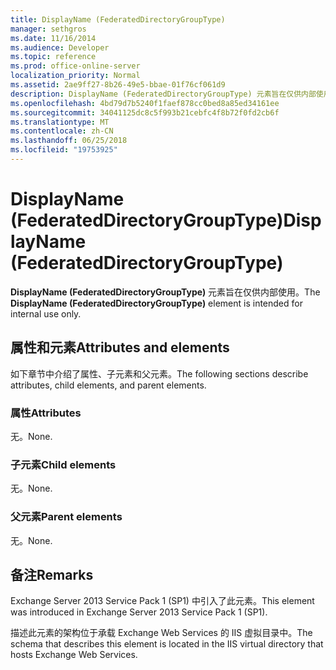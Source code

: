 ```yaml
---
title: DisplayName (FederatedDirectoryGroupType)
manager: sethgros
ms.date: 11/16/2014
ms.audience: Developer
ms.topic: reference
ms.prod: office-online-server
localization_priority: Normal
ms.assetid: 2ae9ff27-8b26-49e5-bbae-01f76cf061d9
description: DisplayName (FederatedDirectoryGroupType) 元素旨在仅供内部使用。
ms.openlocfilehash: 4bd79d7b5240f1faef878cc0bed8a85ed34161ee
ms.sourcegitcommit: 34041125dc8c5f993b21cebfc4f8b72f0fd2cb6f
ms.translationtype: MT
ms.contentlocale: zh-CN
ms.lasthandoff: 06/25/2018
ms.locfileid: "19753925"
---
```

# <a name="displayname-federateddirectorygrouptype"></a><span data-ttu-id="cbd52-103">DisplayName (FederatedDirectoryGroupType)</span><span class="sxs-lookup"><span data-stu-id="cbd52-103">DisplayName (FederatedDirectoryGroupType)</span></span>

<span data-ttu-id="cbd52-104">**DisplayName (FederatedDirectoryGroupType)** 元素旨在仅供内部使用。</span><span class="sxs-lookup"><span data-stu-id="cbd52-104">The **DisplayName (FederatedDirectoryGroupType)** element is intended for internal use only.</span></span> 

## <a name="attributes-and-elements"></a><span data-ttu-id="cbd52-105">属性和元素</span><span class="sxs-lookup"><span data-stu-id="cbd52-105">Attributes and elements</span></span>

<span data-ttu-id="cbd52-106">如下章节中介绍了属性、子元素和父元素。</span><span class="sxs-lookup"><span data-stu-id="cbd52-106">The following sections describe attributes, child elements, and parent elements.</span></span>
  
### <a name="attributes"></a><span data-ttu-id="cbd52-107">属性</span><span class="sxs-lookup"><span data-stu-id="cbd52-107">Attributes</span></span>

<span data-ttu-id="cbd52-108">无。</span><span class="sxs-lookup"><span data-stu-id="cbd52-108">None.</span></span>
  
### <a name="child-elements"></a><span data-ttu-id="cbd52-109">子元素</span><span class="sxs-lookup"><span data-stu-id="cbd52-109">Child elements</span></span>

<span data-ttu-id="cbd52-110">无。</span><span class="sxs-lookup"><span data-stu-id="cbd52-110">None.</span></span>
  
### <a name="parent-elements"></a><span data-ttu-id="cbd52-111">父元素</span><span class="sxs-lookup"><span data-stu-id="cbd52-111">Parent elements</span></span>

<span data-ttu-id="cbd52-112">无。</span><span class="sxs-lookup"><span data-stu-id="cbd52-112">None.</span></span>
  
## <a name="remarks"></a><span data-ttu-id="cbd52-113">备注</span><span class="sxs-lookup"><span data-stu-id="cbd52-113">Remarks</span></span>

<span data-ttu-id="cbd52-114">Exchange Server 2013 Service Pack 1 (SP1) 中引入了此元素。</span><span class="sxs-lookup"><span data-stu-id="cbd52-114">This element was introduced in Exchange Server 2013 Service Pack 1 (SP1).</span></span>
  
<span data-ttu-id="cbd52-115">描述此元素的架构位于承载 Exchange Web Services 的 IIS 虚拟目录中。</span><span class="sxs-lookup"><span data-stu-id="cbd52-115">The schema that describes this element is located in the IIS virtual directory that hosts Exchange Web Services.</span></span>
  

